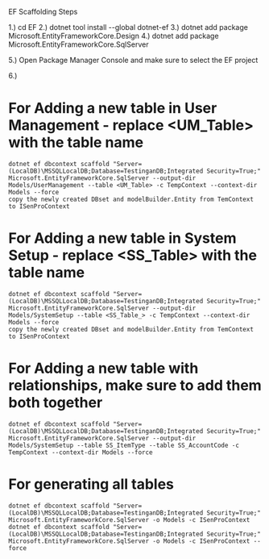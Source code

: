 

EF Scaffolding Steps

1.) cd EF
2.) dotnet tool install --global dotnet-ef
3.) dotnet add package Microsoft.EntityFrameworkCore.Design
4.) dotnet add package Microsoft.EntityFrameworkCore.SqlServer

5.) Open Package Manager Console and make sure to select the EF project


6.)
# For Adding a new table in User Management - replace <UM_Table> with the table name

    dotnet ef dbcontext scaffold "Server=(LocalDB)\MSSQLLocalDB;Database=TestinganDB;Integrated Security=True;" Microsoft.EntityFrameworkCore.SqlServer --output-dir Models/UserManagement --table <UM_Table> -c TempContext --context-dir Models --force
    copy the newly created DBset and modelBuilder.Entity from TemContext to ISenProContext

# For Adding a new table in System Setup - replace <SS_Table> with the table name
    dotnet ef dbcontext scaffold "Server=(LocalDB)\MSSQLLocalDB;Database=TestinganDB;Integrated Security=True;" Microsoft.EntityFrameworkCore.SqlServer --output-dir Models/SystemSetup --table <SS_Table_> -c TempContext --context-dir Models --force
    copy the newly created DBset and modelBuilder.Entity from TemContext to ISenProContext

# For Adding a new table with relationships, make sure to add them both together
    dotnet ef dbcontext scaffold "Server=(LocalDB)\MSSQLLocalDB;Database=TestinganDB;Integrated Security=True;" Microsoft.EntityFrameworkCore.SqlServer --output-dir Models/SystemSetup --table SS_ItemType --table SS_AccountCode -c TempContext --context-dir Models --force

# For generating all tables
 
    dotnet ef dbcontext scaffold "Server=(LocalDB)\MSSQLLocalDB;Database=TestinganDB;Integrated Security=True;" Microsoft.EntityFrameworkCore.SqlServer -o Models -c ISenProContext
    dotnet ef dbcontext scaffold "Server=(LocalDB)\MSSQLLocalDB;Database=TestinganDB;Integrated Security=True;" Microsoft.EntityFrameworkCore.SqlServer -o Models -c ISenProContext --force

